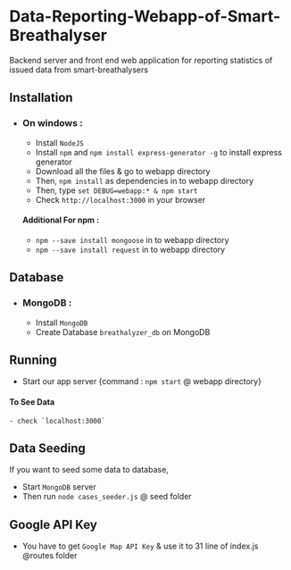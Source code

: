 # Data-Reporting-Webapp-of-Smart-Breathalyser
Backend server and front end web application for reporting statistics of issued data from smart-breathalysers

## Installation

- ### On windows :

    - Install `NodeJS`
    - Install `npm` and `npm install express-generator -g` to install express generator
    - Download all the files & go to webapp directory
    - Then, `npm install` as dependencies in to webapp directory
    - Then, type `set DEBUG=webapp:* & npm start`
    - Check `http://localhost:3000` in your browser
    
    #### Additional For npm :
     - `npm --save install mongoose` in to webapp directory
     - `npm --save install request` in to webapp directory
    
## Database

 - ### MongoDB :
    - Install `MongoDB`
    - Create Database `breathalyzer_db` on MongoDB
    
## Running
   - Start our app server {command : `npm start` @ webapp directory}
   #### To See Data
    - check `localhost:3000`
   
## Data Seeding
 If you want to seed some data to database,
  - Start `MongoDB` server
  - Then run `node cases_seeder.js` @ seed folder
  
## Google API Key
   - You have to get `Google Map API Key` & use it to 31 line of index.js @routes folder
